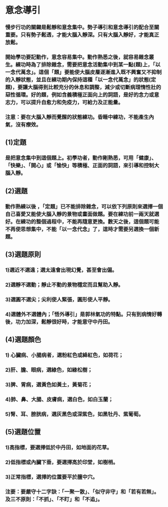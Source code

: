 # 意念導引
### 慢步行功的關鍵是鬆靜和意念集中。勢子導引和意念導引的配合至關重要。只有勢子鬆透，才能大腦入靜深。只有大腦入靜好，才能真正放鬆。
### 開始學功要記動作，意念容易集中。動作熟悉之後，就容易雜念叢生。練功時為了排除雜念，需要把意念活動集中到某一點(題)上，「以一念代萬念」。這個「題」要能使大腦皮層逐漸進入既不興奮又不抑制的入靜狀態，並且在練功期內保持這種「以一念代萬念」的狀態(定題)，要讓大腦得到比較充分的休息和調整，減少或切斷病理惰性壯的惡性循環。好的題，例如含義積極正面向上的詞語，是好的念力或意志力，可以提升自愈力和免疫力，可給力及正能量。
### 注意：要在大腦入靜而覺醒的狀態練功。昏睡中練功，不能產生內氣，沒有療效。

## (1)定題
### 是把意念集中到這個題上。初學功者，動作剛熟悉，可用「健康」、「快樂」、「開心」或「愉快」等積極、正面的詞語，來引導和控制大腦入靜。

## (2)選題
### 動作熟練以後 ，「定題」已不能排除雜念，可以依下列原則來選擇一個自己喜愛又能使大腦入靜的景物或畫面做題。要在練功前一兩天就選好。在練功的整個過程中，不能再隨意更換。數天之後，這個題可能不再使思想集中，不能「以一念代念」了，這時才需要另選換一個新題。

## (3)選題原則
### 1)選近不選遠；選太遠會出現幻覺，甚至會出偏。
### 2)選靜不選動；靜止不動的景物穩定而且幫助入靜。
### 3)選圓不選尖；尖利使人緊張，圓形使人平靜。
### 4)選體外不選體內；「悟外導引」是郭林氣功的特點。只有到病情好轉後，功力加深，鬆靜很好時，才能意守中丹田。

## (4)選題顏色
### 1) 心臟病、小腸病者，選粉紅色或絳紅色，如荷花；
### 2)肝、膽、眼病，選綠色，如綠松樹；
### 3)脾、胃病，選黃色如黃土，黃菊花；
### 4)肺、鼻、大腸、皮膚病，選白色，如白玉蘭；
### 5)腎、耳、膀胱病，選灰黑色或深紫色，如黑牡丹、紫葡萄。

## (5)選題位置
### 1)高指標，要選擇低於中丹田，如地面的花草。
### 2)低指標或內臟下垂，要選擇高於印堂，如樹梢。
### 3)正常指標，選擇的位置要平於膻中穴。
### 注要：要嚴守十二字訣：「一聚一散」、「似守非守」和「若有若無」。及三不原則：「不抓」、「不盯」和「不追」。
